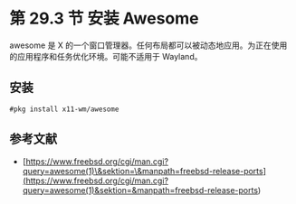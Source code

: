 # 第 29.3 节 安装 Awesome

awesome 是 X 的一个窗口管理器。任何布局都可以被动态地应用。为正在使用的应用程序和任务优化环境。可能不适用于 Wayland。

## 安装

```shell-session
#pkg install x11-wm/awesome
```

## 参考文献

- [https://www.freebsd.org/cgi/man.cgi?query=awesome(1)\&sektion=\&manpath=freebsd-release-ports](<https://www.freebsd.org/cgi/man.cgi?query=awesome(1)&sektion=&manpath=freebsd-release-ports>)
